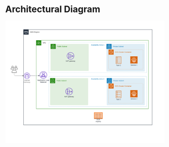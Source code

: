 # Architectural Diagram 

![alt text](https://github.com/sssanjaya/pulumi-aws/blob/main/aws.png?raw=true)

